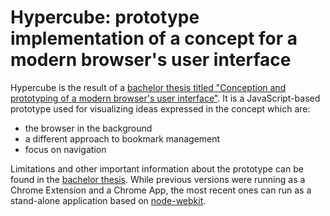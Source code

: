 # Hypercube: prototype implementation of a concept for a modern browser's user interface

Hypercube is the result of a [bachelor thesis titled "Conception and prototyping of a modern browser's user interface"][bachelorthesis]. It is a JavaScript-based prototype used for visualizing ideas expressed in the concept which are:
- the browser in the background
- a different approach to bookmark management
- focus on navigation

Limitations and other important information about the prototype can be found in the [bachelor thesis][bachelorthesis]. While previous versions were running as a Chrome Extension and a Chrome App, the most recent ones can run as a stand-alone application based on [node-webkit][nw].

[bachelorthesis]: http://www.greinr.com/bachelorthesis/conception-and-prototyping-of-a-modern-browsers-user-interface
[nw]: https://github.com/rogerwang/node-webkit
